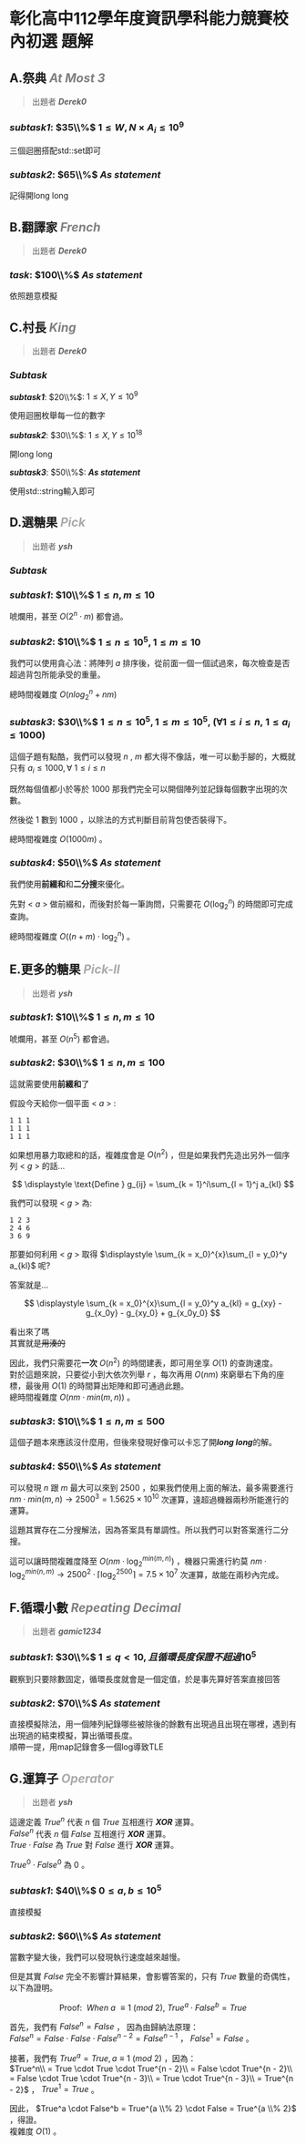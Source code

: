 # **彰化高中112學年度資訊學科能力競賽校內初選 題解**

## **A.祭典** <font color = 'gray'>***At Most 3***</font>

> 出題者 ***Derek0***
### ***subtask1***: $35\\%$ $1 \leq W, N \times A_i \leq 10 ^9$
三個迴圈搭配std::set即可
### ***subtask2***: $65\\%$ ***As statement***
記得開long long

<!-- <div style="page-break-after: always"></div> -->

## **B.翻譯家** <font color = 'gray'>***French***</font>

> 出題者 ***Derek0***
### ***task***: $100\\%$ ***As statement***
依照題意模擬

<!-- <div style="page-break-after: always"></div> -->

## **C.村長** <font color = 'gray'>***King***</font>

> 出題者 ***Derek0***
### ***Subtask***

 ***subtask1***: $20\\%$: $1 \leq X, Y \leq 10^9$
 
 使用迴圈枚舉每一位的數字
 
 ***subtask2***: $30\\%$: $1 \leq X, Y \leq 10^{18}$
 
 開long long
 
 ***subtask3***: $50\\%$: ***As statement***
 
 使用std::string輸入即可 

<!-- <div style="page-break-after: always"></div> -->

## **D.選糖果** ***<font color='#AAAAAA'>Pick</font>***

> 出題者 ***ysh***
### ***Subtask***

### ***subtask1***: $10\\%$ $1 \leq n,m \leq 10$

唬爛用，甚至 $O(2^n \cdot m)$ 都會過。

### ***subtask2***: $10\\%$ $1 \leq n \leq 10 ^ 5, 1 \leq m \leq 10$

我們可以使用貪心法：將陣列 $a$ 排序後，從前面一個一個試過來，每次檢查是否超過背包所能承受的重量。

總時間複雜度 $O(nlog_2^n + nm)$

### ***subtask3***: $30\\%$ $1 \leq n \leq 10^5, 1 \leq m \leq 10^5$, $(\forall 1 \leq i \leq n,\ 1 \leq a_i \leq 1000)$

這個子題有點酷，我們可以發現 $n$ , $m$ 都大得不像話，唯一可以動手腳的，大概就只有 $a_{i} \leq 1000, \forall\ 1 \leq i \leq n$

既然每個值都小於等於 $1000$ 那我們完全可以開個陣列並記錄每個數字出現的次數。

然後從 $1$ 數到 $1000$ ，以除法的方式判斷目前背包使否裝得下。

總時間複雜度 $O(1000m)$ 。

### ***subtask4***: $50\\%$ ***As statement***

我們使用**前綴和**和**二分搜**來優化。

先對 < $a$ > 做前綴和，而後對於每一筆詢問，只需要花 $O(\log_2^n)$ 的時間即可完成查詢。

總時間複雜度 $O((n + m) \cdot \log_2^n)$ 。

<!-- <div style="page-break-after: always"></div> -->

## **E.更多的糖果** ***<font color='#AAAAAA'>Pick-II</font>***

> 出題者 ***ysh***
### ***subtask1***: $10\\%$ $1 \leq n,m \leq 10$
唬爛用，甚至 $O(n^5)$ 都會過。

### ***subtask2***: $30\\%$ $1 \leq n,m \leq 100$
這就需要使用**前綴和**了

假設今天給你一個平面 < $a$ > :
```
1 1 1
1 1 1
1 1 1
```
如果想用暴力取總和的話，複雜度會是 $O(n^2)$ ，但是如果我們先造出另外一個序列 < $g$ > 的話...

$$
\displaystyle \text{Define } g_{ij} = \sum_{k = 1}^i\sum_{l = 1}^j a_{kl}
$$

我們可以發現 < $g$ > 為:

```
1 2 3
2 4 6
3 6 9
```

那要如何利用 < $g$ > 取得 $\displaystyle \sum_{k = x_0}^{x}\sum_{l = y_0}^y a_{kl}$ 呢?

答案就是...

$$
\displaystyle \sum_{k = x_0}^{x}\sum_{l = y_0}^y a_{kl} = g_{xy} - g_{x_0y} - g_{xy_0} + g_{x_0y_0}
$$

看出來了嗎\
其實就是~~用湊的~~

因此，我們只需要花**一次** $O(n^2)$ 的時間建表，即可用坐享 $O(1)$ 的查詢速度。\
對於這題來說，只要從小到大依次列舉 $r$ ，每次再用 $O(nm)$ 來窮舉右下角的座標，最後用 $O(1)$ 的時間算出矩陣和即可通過此題。\
總時間複雜度 $O(nm \cdot min(m,n))$ 。

### ***subtask3***: $10\\%$ $1 \leq n,m \leq 500$

這個子題本來應該沒什麼用，但後來發現好像可以卡忘了開***long long***的解。

### ***subtask4***: $50\\%$ ***As statement***

可以發現 $n$ 跟 $m$ 最大可以來到 $2500$ ，如果我們使用上面的解法，最多需要進行 $nm \cdot min(m,n) \rightarrow 2500^3 = 1.5625 \times 10^{10}$ 次運算，遠超過機器兩秒所能進行的運算。

這題其實存在二分搜解法，因為答案具有單調性。所以我們可以對答案進行二分搜。

這可以讓時間複雜度降至 $O(nm \cdot \log_2^{min(m,n)})$ ，機器只需進行約莫 $nm \cdot \log_2^{min(n,m)} \rightarrow 2500 ^ 2 \cdot \lceil{\log_2^{2500}}\rceil = 7.5 \times 10^7$ 次運算，故能在兩秒內完成。

<!-- <div style="page-break-after: always"></div> -->

## **F.循環小數** <font color = 'gray'>***Repeating Decimal***</font>

> 出題者 ***gamic1234***
### ***subtask1***: $30\\%$ $1 \leq q < 10, 且循環長度保證不超過10^5$
觀察到只要除數固定，循環長度就會是一個定值，於是事先算好答案直接回答
### ***subtask2***: $70\\%$ ***As statement***
直接模擬除法，用一個陣列紀錄哪些被除後的餘數有出現過且出現在哪裡，遇到有出現過的結束模擬，算出循環長度。\
順帶一提，用map記錄會多一個log導致TLE

<!-- <div style="page-break-after: always"></div> -->

## **G.運算子** ***<font color='#AAAAAA'>Operator</font>***

> 出題者 ***ysh***

這邊定義 $True^n$ 代表 $n$ 個 $True$ 互相進行 ***XOR*** 運算。\
$False^n$ 代表 $n$ 個 $False$ 互相進行 ***XOR*** 運算。\
$True \cdot False$ 為 $True$ 對 $False$ 進行 ***XOR*** 運算。

$True^0 \cdot False^0$ 為 $0$ 。

### ***subtask1***: $40\\%$ $0 \leq a,b \leq 10 ^ 5$

直接模擬

### ***subtask2***: $60\\%$ ***As statement***

當數字變大後，我們可以發現執行速度越來越慢。

但是其實 $False$ 完全不影響計算結果，會影響答案的，只有 $True$ 數量的奇偶性，以下為證明。

$$
\text{Proof: }\
When\ a\ \equiv 1\ (mod\ 2),\ True^a \cdot False^b = True
$$

首先，我們有 $False^n = False$ ， 因為由歸納法原理：\
$False^n = False \cdot False \cdot False^{n - 2} = False^{n - 1}$ ， $False^1 = False$ 。

接著，我們有 $True^a = True, a \equiv 1\ (mod\ 2)$ ，因為：\
$True^n\\ = True \cdot True \cdot True^{n - 2}\\ = False \cdot True^{n - 2}\\ = False \cdot True \cdot True^{n - 3}\\ = True \cdot True^{n - 3}\\ = True^{n - 2}$ ， $True^1 = True$ 。

因此， $True^a \cdot False^b = True^{a \\% 2} \cdot False = True^{a \\% 2}$ ，得證。\
複雜度 $O(1)$ 。


<!-- <div style="page-break-after: always"></div> -->
